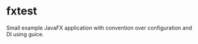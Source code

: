 fxtest
======

Small example JavaFX application with convention over configuration and DI using guice.
